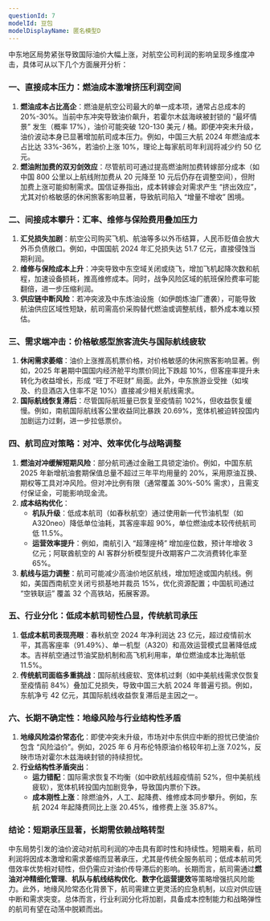 ```yaml
---
questionId: 7
modelId: 豆包
modelDisplayName: 匿名模型D
---
```

中东地区局势紧张导致国际油价大幅上涨，对航空公司利润的影响呈现多维度冲击，具体可从以下几个方面展开分析：

### 一、直接成本压力：燃油成本激增挤压利润空间

1. **燃油成本占比高企**：燃油是航空公司最大的单一成本项，通常占总成本的 20%-30%。当前中东冲突导致油价飙升，若霍尔木兹海峡被封锁的 “最坏情景” 发生（概率 17%），油价可能突破 120-130 美元 / 桶。即便冲突未升级，油价波动本身已显著增加航司成本压力。例如，中国三大航 2024 年燃油成本占比达 33%-36%，若油价上涨 10%，理论上每家航司年利润将减少约 50 亿元。
2. **燃油附加费的双刃剑效应**：尽管航司可通过提高燃油附加费转嫁部分成本（如中国 800 公里以上航线附加费从 20 元降至 10 元后仍存在调整空间），但附加费上涨可能抑制需求。国信证券指出，成本转嫁会对需求产生 “挤出效应”，尤其对价格敏感的休闲旅客影响显著，导致航司陷入 “增量不增收” 困境。

### 二、间接成本攀升：汇率、维修与保险费用叠加压力

1. **汇兑损失加剧**：航空公司购买飞机、航油等多以外币结算，人民币贬值会放大外币负债敞口。例如，中国国航 2024 年汇兑损失达 51.7 亿元，直接侵蚀当期利润。
2. **维修与保险成本上升**：冲突导致中东空域关闭或绕飞，增加飞机起降次数和航程，加速设备损耗，推高维修成本。同时，战争风险区域的航班保险费率可能翻倍，进一步压缩利润。
3. **供应链中断风险**：若冲突波及中东炼油设施（如伊朗炼油厂遭袭），可能导致航油供应区域性短缺，航司需高价采购替代燃油或调整航线，额外成本难以预估。

### 三、需求端冲击：价格敏感型旅客流失与国际航线疲软

1. **休闲需求萎缩**：油价上涨推高机票价格，对价格敏感的休闲旅客影响显著。例如，2025 年暑期中国国内经济舱平均票价同比下跌超 10%，但客座率提升未转化为收益增长，形成 “旺丁不旺财” 局面。此外，中东旅游业受挫（如埃及、约旦酒店入住率不足 10%）直接减少相关航线需求。
2. **国际航线恢复滞后**：尽管国际航班量已恢复至疫情前 102%，但收益恢复缓慢。例如，南航国际航线客公里收益同比暴跌 20.69%，宽体机被迫转投国内加剧运力过剩，进一步拉低票价。

### 四、航司应对策略：对冲、效率优化与战略调整

1. **燃油对冲缓解短期风险**：部分航司通过金融工具锁定油价。例如，中国东航 2025 年新增航油套期保值总量不超过三年平均用量的 20%，采用原油互换、期权等工具对冲风险。但对冲比例有限（通常覆盖 30%-50% 需求），且需支付保证金，可能影响现金流。
2. **成本结构优化**：
    - **机队升级**：低成本航司（如春秋航空）通过使用新一代节油机型（如 A320neo）降低单位油耗，其客座率超 90%，单位燃油成本较传统航司低 11.5%。
    - **运营效率提升**：例如，南航引入 “超薄座椅” 增加座位数，预计年增收 3 亿元；阿联酋航空的 AI 客群分析模型提升改期客户二次消费转化率至 65%。
3. **航线与运力调整**：航司可能减少高油价地区航线，增加短途或国内航线。例如，美国西南航空关闭亏损基地并裁员 15%，优化资源配置；中国航司通过 “空铁联运” 覆盖 32 个高铁站，拓展客源。

### 五、行业分化：低成本航司韧性凸显，传统航司承压

1. **低成本航司表现亮眼**：春秋航空 2024 年净利润达 23 亿元，超过疫情前水平，其高客座率（91.49%）、单一机型（A320）和高效运营模式显著降低成本。吉祥航空通过节油奖励机制和高飞机利用率，单位燃油成本比海航低 11.5%。
2. **传统航司面临多重挑战**：国际航线疲软、宽体机过剩（如中美航线需求仅恢复至疫情前 84%）叠加汇兑损失，导致中国三大航 2024 年普遍亏损。例如，东航净亏 42 亿元，其国际航线收益恢复滞后是主因之一。

### 六、长期不确定性：地缘风险与行业结构性矛盾

1. **地缘风险溢价常态化**：即使冲突未升级，市场对中东供应中断的担忧已使油价包含 “风险溢价”。例如，2025 年 6 月布伦特原油价格较年初上涨 7.02%，反映市场对霍尔木兹海峡封锁的持续担忧。
2. **行业结构性矛盾突出**：
    - **运力错配**：国际需求恢复不均衡（如中欧航线超疫情前 52%，但中美航线疲软），宽体机转投国内加剧竞争，导致国内票价下跌。
    - **成本刚性上涨**：除燃油外，人工、起降费、维修成本同步攀升。例如，东航 2024 年起降费同比上涨 20.45%，维修费上涨 35.87%。

### 结论：短期承压显著，长期需依赖战略转型

中东局势引发的油价波动对航司利润的冲击具有即时性和持续性。短期来看，航司利润将因成本激增和需求萎缩而显著承压，尤其是传统全服务航司；低成本航司凭借效率优势相对韧性，但仍需应对油价传导滞后的影响。长期而言，航司需通过**燃油对冲精细化管理**、**机队与航线结构优化**、**数字化运营提效**等策略增强抗风险能力。此外，地缘风险常态化背景下，航司需建立更灵活的应急机制，以应对供应链中断和需求突变。总体而言，行业利润分化将加剧，具备成本控制能力和战略弹性的航司有望在动荡中脱颖而出。